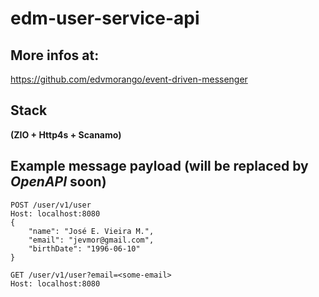# edm-user-service-api

## More infos at:
https://github.com/edvmorango/event-driven-messenger

## Stack 
__(ZIO + Http4s + Scanamo)__


## Example message payload (will be replaced by __*OpenAPI*__ soon)

```
POST /user/v1/user
Host: localhost:8080
{
	"name": "José E. Vieira M.",
	"email": "jevmor@gmail.com",
	"birthDate": "1996-06-10"
}
```

```
GET /user/v1/user?email=<some-email>
Host: localhost:8080
```

